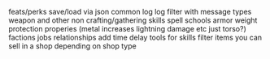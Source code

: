 feats/perks
save/load via json
common log
log filter with message types
weapon and other non crafting/gathering skills
spell schools
armor weight
protection properies (metal increases lightning damage etc just torso?)
factions
jobs
relationships
add time delay
tools for skills
filter items you can sell in a shop depending on shop type